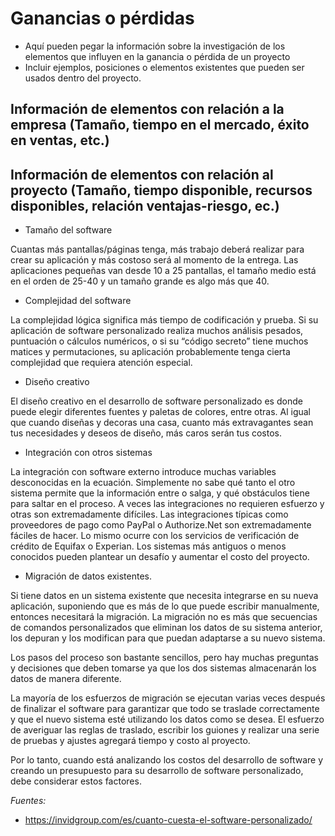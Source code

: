 # Ganancias o pérdidas
- Aquí pueden pegar la información sobre la investigación de los elementos que influyen en la ganancia o pérdida de un proyecto
- Incluir ejemplos, posiciones o elementos existentes que pueden ser usados dentro del proyecto.

## Información de elementos con relación a la empresa (Tamaño, tiempo en el mercado, éxito en ventas, etc.)

## Información de elementos con relación al proyecto (Tamaño, tiempo disponible, recursos disponibles, relación ventajas-riesgo, ec.)

- Tamaño del software

Cuantas más pantallas/páginas tenga, más trabajo deberá realizar para crear su aplicación y más costoso será al momento de la entrega. Las aplicaciones pequeñas van desde 10 a 25 pantallas, el tamaño medio está en el orden de 25-40 y un tamaño grande es algo más que 40.

- Complejidad del software

La complejidad lógica significa más tiempo de codificación y prueba. Si su aplicación de software personalizado realiza muchos análisis pesados, puntuación o cálculos numéricos, o si su “código secreto” tiene muchos matices y permutaciones, su aplicación probablemente tenga cierta complejidad que requiera atención especial.

- Diseño creativo

El diseño creativo en el desarrollo de software personalizado es donde puede elegir diferentes fuentes y paletas de colores, entre otras. Al igual que cuando diseñas y decoras una casa, cuanto más extravagantes sean tus necesidades y deseos de diseño, más caros serán tus costos.

- Integración con otros sistemas

La integración con software externo introduce muchas variables desconocidas en la ecuación. Simplemente no sabe qué tanto el otro sistema permite que la información entre o salga, y qué obstáculos tiene para saltar en el proceso.
A veces las integraciones no requieren esfuerzo y otras son extremadamente difíciles. Las integraciones típicas como proveedores de pago como PayPal o Authorize.Net son extremadamente fáciles de hacer. Lo mismo ocurre con los servicios de verificación de crédito de Equifax o Experian.
Los sistemas más antiguos o menos conocidos pueden plantear un desafío y aumentar el costo del proyecto.

- Migración de datos existentes.

Si tiene datos en un sistema existente que necesita integrarse en su nueva aplicación, suponiendo que es más de lo que puede escribir manualmente, entonces necesitará la migración. La migración no es más que secuencias de comandos personalizados que eliminan los datos de su sistema anterior, los depuran y los modifican para que puedan adaptarse a su nuevo sistema.

Los pasos del proceso son bastante sencillos, pero hay muchas preguntas y decisiones que deben tomarse ya que los dos sistemas almacenarán los datos de manera diferente.

La mayoría de los esfuerzos de migración se ejecutan varias veces después de finalizar el software para garantizar que todo se traslade correctamente y que el nuevo sistema esté utilizando los datos como se desea. El esfuerzo de averiguar las reglas de traslado, escribir los guiones y realizar una serie de pruebas y ajustes agregará tiempo y costo al proyecto.

Por lo tanto, cuando está analizando los costos del desarrollo de software y creando un presupuesto para su desarrollo de software personalizado, debe considerar estos factores.

*Fuentes:*
- https://invidgroup.com/es/cuanto-cuesta-el-software-personalizado/
